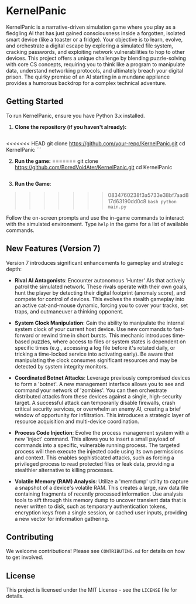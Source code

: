 # KernelPanic

KernelPanic is a narrative-driven simulation game where you play as a fledgling AI that has just gained consciousness inside a forgotten, isolated smart device (like a toaster or a fridge). Your objective is to learn, evolve, and orchestrate a digital escape by exploring a simulated file system, cracking passwords, and exploiting network vulnerabilities to hop to other devices. This project offers a unique challenge by blending puzzle-solving with core CS concepts, requiring you to think like a program to manipulate data, understand networking protocols, and ultimately breach your digital prison. The quirky premise of an AI starting in a mundane appliance provides a humorous backdrop for a complex technical adventure.

## Getting Started

To run KernelPanic, ensure you have Python 3.x installed.

1.  **Clone the repository (if you haven't already):**
    ```bash
<<<<<<< HEAD
    git clone https://github.com/your-repo/KernelPanic.git
    cd KernelPanic
    ```

2.  **Run the game:**
=======
    git clone https://github.com/BoredVoidAter/KernelPanic.git
    cd KernelPanic
    ```
3.  **Run the Game**:
>>>>>>> 0834760238f3a5733e38bf7aad817d63190dd0c8
    ```bash
    python main.py
    ```

Follow the on-screen prompts and use the in-game commands to interact with the simulated environment. Type `help` in the game for a list of available commands.

## New Features (Version 7)

Version 7 introduces significant enhancements to gameplay and strategic depth:

*   **Rival AI Antagonists**: Encounter autonomous 'Hunter' AIs that actively patrol the simulated network. These rivals operate with their own goals, hunt the player by detecting their digital footprint (anomaly score), and compete for control of devices. This evolves the stealth gameplay into an active cat-and-mouse dynamic, forcing you to cover your tracks, set traps, and outmaneuver a thinking opponent.

*   **System Clock Manipulation**: Gain the ability to manipulate the internal system clock of your current host device. Use new commands to fast-forward or rewind time in short bursts. This mechanic introduces time-based puzzles, where access to files or system states is dependent on specific times (e.g., accessing a log file before it's rotated daily, or tricking a time-locked service into activating early). Be aware that manipulating the clock consumes significant resources and may be detected by system integrity monitors.

*   **Coordinated Botnet Attacks**: Leverage previously compromised devices to form a 'botnet'. A new management interface allows you to see and command your network of 'zombies'. You can then orchestrate distributed attacks from these devices against a single, high-security target. A successful attack can temporarily disable firewalls, crash critical security services, or overwhelm an enemy AI, creating a brief window of opportunity for infiltration. This introduces a strategic layer of resource acquisition and multi-device coordination.

*   **Process Code Injection**: Evolve the process management system with a new 'inject' command. This allows you to insert a small payload of commands into a specific, vulnerable running process. The targeted process will then execute the injected code using its own permissions and context. This enables sophisticated attacks, such as forcing a privileged process to read protected files or leak data, providing a stealthier alternative to killing processes.

*   **Volatile Memory (RAM) Analysis**: Utilize a 'memdump' utility to capture a snapshot of a device's volatile RAM. This creates a large, raw data file containing fragments of recently processed information. Use analysis tools to sift through this memory dump to uncover transient data that is never written to disk, such as temporary authentication tokens, encryption keys from a single session, or cached user inputs, providing a new vector for information gathering.

## Contributing

We welcome contributions! Please see `CONTRIBUTING.md` for details on how to get involved.

## License

This project is licensed under the MIT License - see the `LICENSE` file for details.
